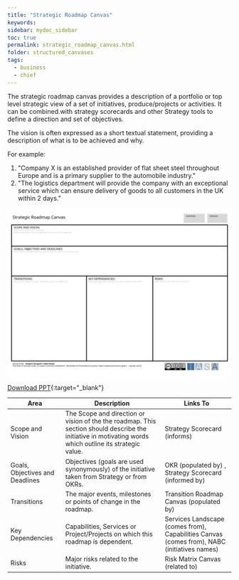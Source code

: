 ```yaml
---
title: "Strategic Roadmap Canvas"
keywords: 
sidebar: mydoc_sidebar
toc: true
permalink: strategic_roadmap_canvas.html
folder: structured_canvases
tags: 
  - business
  - chief
---
```


The strategic roadmap canvas provides a description of a portfolio or top level strategic view of a set of initiatives, produce/projects or activities. It can be combined.with strategy scorecards and other Strategy tools to define a direction and set of objectives.

The vision is often expressed as a short textual statement, providing a description of what is to be achieved and why.

For example:

1.  "Company X is an established provider of flat sheet steel throughout Europe and is a primary supplier to the automobile industry."
2.  "The logistics department will provide the company with an exceptional service which can ensure delivery of goods to all customers in the UK within 2 days."

![image001](media/strategic_roadmap_canvas001.svg)

[Download PPT](media/ppt/strategic_roadmap_canvas.ppt){:target="_blank"}

| Area | Description | Links To |
| --- | --- | --- |
| Scope and Vision | The Scope and direction or vision of the the roadmap. This section should describe the initiative in motivating words which outline its strategic value. | Strategy Scorecard (informs) |
| Goals, Objectives and Deadlines | Objectives (goals are used synonymously) of the initiative taken from Strategy or from OKRs. | OKR (populated by) , Strategy Scorecard (informed by) |
| Transitions | The major events, milestones or points of change in the roadmap. | Transition Roadmap Canvas (populated by) |
| Key Dependencies | Capabilities, Services or Project/Projects on which this roadmap is dependent. | Services Landscape (comes from), Capabilities Canvas (comes from), NABC (initiatives names) |
| Risks | Major risks related to the initiative. | Risk Matrix Canvas (related to) |